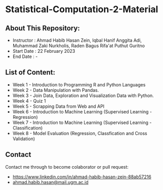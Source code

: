 # Statistical-Computation-2-Material

## About This Repository:
- Instructor      : Ahmad Habib Hasan Zein, Iqbal Hanif Anggita Adi, Muhammad Zaki Nurkholis, Raden Bagus Rifa'at Puthut Guritno
- Start Date      : 22 February 2023
- End Date        : -

## List of Content:
- Week 1 - Introduction to Programming R and Python Languages
- Week 2 - Data Manipulation with Pandas.
- Week 3 - Join Data, Exploration and Visualization Data with Python.
- Week 4 - Quiz 1
- Week 5 - Scrapping Data from Web and API
- Week 6 - Introduction to Machine Learning (Supervised Learning - Regression)
- Week 7 - Introduction to Machine Learning (Supervised Learning - Classification)
- Week 8 - Model Evaluation (Regression, Classfication and Cross Validation)
## Contact
Contact me through to become colaborator or pull request:
- https://www.linkedin.com/in/ahmad-habib-hasan-zein-88ab57216
- ahmad.habib.hasan@mail.ugm.ac.id
